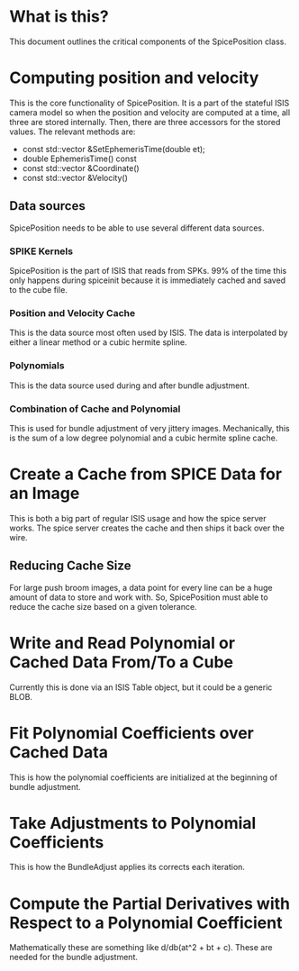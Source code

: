 # What is this?
This document outlines the critical components of the SpicePosition class.

# Computing position and velocity
This is the core functionality of SpicePosition. It is a part of the stateful ISIS camera model so when the position and velocity are computed at a time, all three are stored internally. Then, there are three accessors for the stored values. The relevant methods are:
* const std::vector<double> &SetEphemerisTime(double et);
* double EphemerisTime() const
* const std::vector<double> &Coordinate()
* const std::vector<double> &Velocity()

## Data sources
SpicePosition needs to be able to use several different data sources.

### SPIKE Kernels
SpicePosition is the part of ISIS that reads from SPKs. 99% of the time this only happens during spiceinit because it is immediately cached and saved to the cube file.

### Position and Velocity Cache
This is the data source most often used by ISIS. The data is interpolated by either a linear method or a cubic hermite spline.

### Polynomials
This is the data source used during and after bundle adjustment.

### Combination of Cache and Polynomial
This is used for bundle adjustment of very jittery images. Mechanically, this is the sum of a low degree polynomial and a cubic hermite spline cache.

# Create a Cache from SPICE Data for an Image
This is both a big part of regular ISIS usage and how the spice server works. The spice server creates the cache and then ships it back over the wire.

## Reducing Cache Size
For large push broom images, a data point for every line can be a huge amount of data to store and work with. So, SpicePosition must able to reduce the cache size based on a given tolerance.

# Write and Read Polynomial or Cached Data From/To a Cube
Currently this is done via an ISIS Table object, but it could be a generic BLOB.

# Fit Polynomial Coefficients over Cached Data
This is how the polynomial coefficients are initialized at the beginning of bundle adjustment.

# Take Adjustments to Polynomial Coefficients
This is how the BundleAdjust applies its corrects each iteration.

# Compute the Partial Derivatives with Respect to a Polynomial Coefficient
Mathematically these are something like d/db(at^2 + bt + c). These are needed for the bundle adjustment.